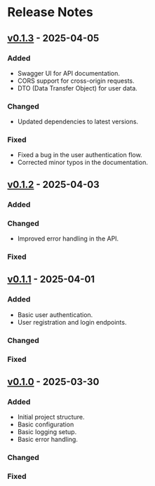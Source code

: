 # Release Notes

## [v0.1.3](#) - 2025-04-05
### Added
- Swagger UI for API documentation.
- CORS support for cross-origin requests.
- DTO (Data Transfer Object) for user data.
### Changed
- Updated dependencies to latest versions.
### Fixed
- Fixed a bug in the user authentication flow.
- Corrected minor typos in the documentation.

## [v0.1.2](#) - 2025-04-03
### Added
### Changed
- Improved error handling in the API.
### Fixed

## [v0.1.1](#) - 2025-04-01
### Added
- Basic user authentication.
- User registration and login endpoints.
### Changed
### Fixed

## [v0.1.0](#) - 2025-03-30
### Added
- Initial project structure.
- Basic configuration
- Basic logging setup.
- Basic error handling.
### Changed
### Fixed
